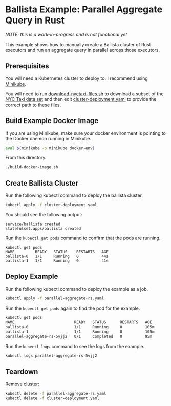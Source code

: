 # Ballista Example: Parallel Aggregate Query in Rust

*NOTE: this is a work-in-progress and is not functional yet*

This example shows how to manually create a Ballista cluster of Rust executors and run an aggregate query in parallel across those executors.

## Prerequisites

You will need a Kubernetes cluster to deploy to. I recommend using [Minikube](https://kubernetes.io/docs/tutorials/hello-minikube).

You will need to run [download-nyctaxi-files.sh](download-nyctaxi-files.sh) to download a subset of the [NYC Taxi data set](https://www1.nyc.gov/site/tlc/about/tlc-trip-record-data.page) and then edit [cluster-deployment.yaml](cluster-deployment.yaml) to provide the correct path to these files.

## Build Example Docker Image

If you are using Minikube, make sure your docker environment is pointing to the Docker daemon running in Minikube.

```bash
eval $(minikube -p minikube docker-env)
```

From this directory.

```bash
./build-docker-image.sh
```

## Create Ballista Cluster

Run the following kubectl command to deploy the ballista cluster.

```bash
kubectl apply -f cluster-deployment.yaml
```

You should see the following output:

```
service/ballista created
statefulset.apps/ballista created
```

Run the `kubectl get pods` command to confirm that the pods are running.

```
kubectl get pods
NAME         READY   STATUS    RESTARTS   AGE
ballista-0   1/1     Running   0          44s
ballista-1   1/1     Running   0          41s
```

## Deploy Example

Run the following kubectl command to deploy the example as a job.

```bash
kubectl apply -f parallel-aggregate-rs.yaml
```

Run the `kubectl get pods` again to find the pod for the example.

```bash
kubectl get pods
NAME                          READY   STATUS      RESTARTS   AGE
ballista-0                    1/1     Running     0          105m
ballista-1                    1/1     Running     0          105m
parallel-aggregate-rs-5vjj2   0/1     Completed   0          95m
```

Run the `kubectl logs` command to see the logs from the example.

```bash
kubectl logs parallel-aggregate-rs-5vjj2
```

## Teardown

Remove cluster:

```bash
kubectl delete -f parallel-aggregate-rs.yaml
kubectl delete -f cluster-deployment.yaml
```